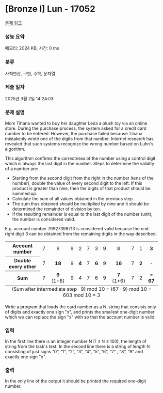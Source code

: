 # [Bronze I] Lun - 17052 

[문제 링크](https://www.acmicpc.net/problem/17052) 

### 성능 요약

메모리: 2024 KB, 시간: 0 ms

### 분류

사칙연산, 구현, 수학, 문자열

### 제출 일자

2025년 3월 2일 14:24:03

### 문제 설명

<p>Mom Tihana wanted to buy her daughter Leda a plush toy via an online store. During the purchase process, the system asked for a credit card number to be entered. However, the purchase failed because Tihana mistakenly wrote one of the digits from that number. Internet research has revealed that such systems recognize the wrong number based on Luhn's algorithm.</p>

<p>This algorithm confirms the correctness of the number using a control digit which is always the last digit in the number. Steps to determine the validity of a number are:</p>

<ul>
	<li>Starting from the second digit from the right in the number (tens of the number), double the value of every second digit to the left. If this product is greater than nine, then the digits of that product should be summed up.</li>
	<li>Calculate the sum of all values obtained in the previous step.</li>
	<li>The sum thus obtained should be multiplied by nine and it should be determined the remainder of division by ten.</li>
	<li>If the resulting remainder is equal to the last digit of the number (unit), the number is considered valid.</li>
</ul>

<p>E.g. account number 79927398713 is considered valid because the end right digit 3 can be obtained from the remaining digits in the way described.</p>

<table class="table table-bordered table-striped">
	<tbody>
		<tr>
			<th style="text-align: center;">Account number</th>
			<td style="text-align: center;">7</td>
			<td style="text-align: center;">9</td>
			<td style="text-align: center;">9</td>
			<td style="text-align: center;">2</td>
			<td style="text-align: center;">7</td>
			<td style="text-align: center;">3</td>
			<td style="text-align: center;">9</td>
			<td style="text-align: center;">8</td>
			<td style="text-align: center;">7</td>
			<td style="text-align: center;">1</td>
			<td style="text-align: center;"><strong>3</strong></td>
		</tr>
		<tr>
			<th style="text-align: center;">Double every other</th>
			<td style="text-align: center;">7</td>
			<td style="text-align: center;"><strong>18</strong></td>
			<td style="text-align: center;">9</td>
			<td style="text-align: center;"><strong>4</strong></td>
			<td style="text-align: center;">7</td>
			<td style="text-align: center;"><strong>6</strong></td>
			<td style="text-align: center;">9</td>
			<td style="text-align: center;"><strong>16</strong></td>
			<td style="text-align: center;">7</td>
			<td style="text-align: center;"><strong>2</strong></td>
			<td style="text-align: center;">-</td>
		</tr>
		<tr>
			<th style="text-align: center;">Sum</th>
			<td style="text-align: center;">7</td>
			<td style="text-align: center;"><strong>9</strong> (1+8)</td>
			<td style="text-align: center;">9</td>
			<td style="text-align: center;">4</td>
			<td style="text-align: center;">7</td>
			<td style="text-align: center;">6</td>
			<td style="text-align: center;">9</td>
			<td style="text-align: center;"><strong>7</strong> (1+6)</td>
			<td style="text-align: center;">7</td>
			<td style="text-align: center;">2</td>
			<td style="text-align: center;">= <strong>67</strong></td>
		</tr>
	</tbody>
	<tfoot>
		<tr>
			<td colspan="12" style="text-align: center;">(Sum after intermediate step · 9) mod 10 = (67 · 9) mod 10 = 603 mod 10 = 3</td>
		</tr>
	</tfoot>
</table>

<p>Write a program that loads the card number as a N-string that consists only of digits and exactly one sign "x", and prints the smallest one-digit number which we can replace the sign "x" with so that the account number is valid.</p>

### 입력 

 <p>In the first line there is an integer number N (1 ≤ N ≤ 100), the length of string from the task's test. In the second line there is a string of length N consisting of just signs “0”, “1”, “2”, “3”, “4”, “5”, “6”, “7” , “8”, “9” and exactly one sign "x".</p>

### 출력 

 <p>In the only line of the output it should be printed the required one-digit number.</p>

